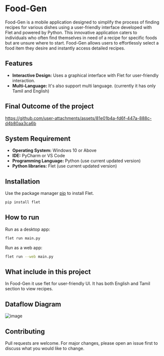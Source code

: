 # Food-Gen
Food-Gen is a mobile application designed to simplify the process of finding recipes for various dishes using a user-friendly interface developed with Flet and powered by Python. This innovative application caters to individuals who often find themselves in need of a recipe for specific foods but are unsure where to start. Food-Gen allows users to effortlessly select a food item they desire and instantly access detailed recipes.

## Features
- **Interactive Design:** Uses a graphical interface with Flet for user-friendly interaction.
- **Multi-Language:** It's also support multi language. (currently it has only Tamil and English)

## Final Outcome of the project

https://github.com/user-attachments/assets/81e01b4a-fd6f-447a-888c-d4b80aa3ca6b

## System Requirement

- **Operating System:** Windows 10 or Above
- **IDE:** PyCharm or VS Code
- **Programming Language:** Python (use current updated version)
- **Python libraries:** Flet (use current updated version)

## Installation

Use the package manager [pip](https://pip.pypa.io/en/stable/) to install Flet.

```bash
pip install flet
```

## How to run
Run as a desktop app:
```bash
flet run main.py
```
Run as a web app:
```bash
flet run --web main.py
```

## What include in this project

In Food-Gen it use flet for user-friendly UI. It has both English and Tamil section to view recipes.

## Dataflow Diagram
![image](https://github.com/user-attachments/assets/d9ca8cbd-1806-4071-a304-7a056312ca99)

## Contributing
Pull requests are welcome. For major changes, please open an issue first to discuss what you would like to change.






